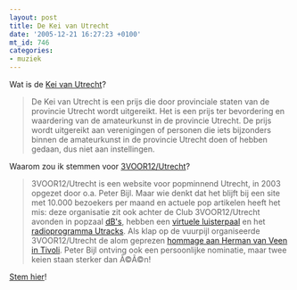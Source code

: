```yaml
---
layout: post
title: De Kei van Utrecht
date: '2005-12-21 16:27:23 +0100'
mt_id: 746
categories:
- muziek
---
```

Wat is de <a href="http://www.keivanutrecht.nl/">Kei van Utrecht</a>?

<blockquote>De Kei van Utrecht is een prijs die door provinciale staten van de provincie Utrecht wordt uitgereikt. Het is een prijs ter bevordering en waardering van de amateurkunst in de provincie Utrecht. De prijs wordt uitgereikt aan verenigingen of personen die iets bijzonders binnen de amateurkunst in de provincie Utrecht doen of hebben gedaan, dus niet aan instellingen.</blockquote>

Waarom zou ik stemmen voor <a href="http://3voor12.vpro.nl/utrecht">3VOOR12/Utrecht</a>?

<blockquote>3VOOR12/Utrecht is een website voor popminnend Utrecht, in 2003 opgezet door o.a. Peter Bijl. Maar wie denkt dat het blijft bij een site met 10.000 bezoekers per maand en actuele pop artikelen heeft het mis: deze organisatie zit ook achter de Club 3VOOR12/Utrecht avonden in popzaal <a href="http://www.dbstudio.nl/">dB's</a>, hebben een <a href="http://antenne.zomp.nl/platenspeler.php?type=1">virtuele luisterpaal</a> en het <a href="http://www.utracks.nl/">radioprogramma Utracks</a>. Als klap op de vuurpijl organiseerde 3VOOR12/Utrecht de alom geprezen <a href="http://3voor12lokaal.vpro.nl/magazines/news/index.jsp?portals=6337&magazines=6338&news=214699">hommage aan Herman van Veen in Tivoli</a>. Peter Bijl ontving ook een persoonlijke nominatie, maar twee keien staan sterker dan Ã©Ã©n!</blockquote>

<a href="http://www.keivanutrecht.nl/nom/">Stem hier</a>!
